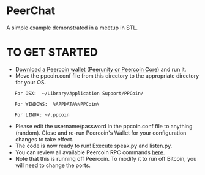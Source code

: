 # PeerChat
A simple example demonstrated in a meetup in STL.

# TO GET STARTED
 - [Download a Peercoin wallet (Peerunity or Peercoin Core)](http://peercoin.net/wallet) and run it.
 - Move the ppcoin.conf file from this directory to the appropriate directory for your OS.
 ```
    For OSX:  ~/Library/Application Support/PPCoin/
    
    For WINDOWS:  %APPDATA%\PPCoin\
    
    For LINUX: ~/.ppcoin
 ```
 - Please edit the username/password in the ppcoin.conf file to anything (random). Close and re-run Peercoin's Wallet for your configuration changes to take effect.
 - The code is now ready to run! Execute speak.py and listen.py.
 - You can review all available Peercoin RPC commands [here](https://en.bitcoin.it/wiki/Original_Bitcoin_client/API_calls_list).
 - Note that this is running off Peercoin. To modify it to run off Bitcoin, you will need to change the ports.
